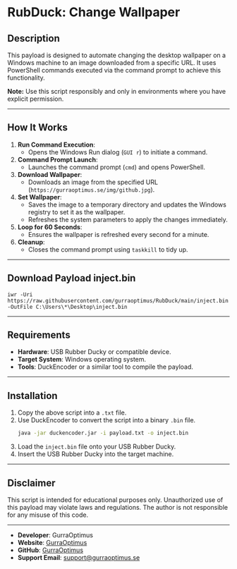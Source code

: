 # RubDuck: Change Wallpaper 

## Description
This payload is designed to automate changing the desktop wallpaper on a Windows machine to an image downloaded from a specific URL. It uses PowerShell commands executed via the command prompt to achieve this functionality.

**Note:** Use this script responsibly and only in environments where you have explicit permission.

---

## How It Works
1. **Run Command Execution**:
   - Opens the Windows Run dialog (`GUI r`) to initiate a command.
2. **Command Prompt Launch**:
   - Launches the command prompt (`cmd`) and opens PowerShell.
3. **Download Wallpaper**:
   - Downloads an image from the specified URL (`https://gurraoptimus.se/img/github.jpg`).
4. **Set Wallpaper**:
   - Saves the image to a temporary directory and updates the Windows registry to set it as the wallpaper.
   - Refreshes the system parameters to apply the changes immediately.
5. **Loop for 60 Seconds**:
   - Ensures the wallpaper is refreshed every second for a minute.
6. **Cleanup**:
   - Closes the command prompt using `taskkill` to tidy up.

---

## Download Payload inject.bin
```vbscript
iwr -Uri https://raw.githubusercontent.com/gurraoptimus/RubDuck/main/inject.bin -OutFile C:\Users\*\Desktop\inject.bin
```

---

## Requirements
- **Hardware**: USB Rubber Ducky or compatible device.
- **Target System**: Windows operating system.
- **Tools**: DuckEncoder or a similar tool to compile the payload.

---

## Installation
1. Copy the above script into a `.txt` file.
2. Use DuckEncoder to convert the script into a binary `.bin` file.
   ```bash
   java -jar duckencoder.jar -i payload.txt -o inject.bin
   ```
3. Load the `inject.bin` file onto your USB Rubber Ducky.
4. Insert the USB Rubber Ducky into the target machine.

---

## Disclaimer
This script is intended for educational purposes only. Unauthorized use of this payload may violate laws and regulations. The author is not responsible for any misuse of this code.

---
- **Developer**: GurraOptimus
- **Website**: [GurraOptimus](https://www.gurraoptimus.se)
- **GitHub**: [GurraOptimus](https://github.com/gurraoptimus/)
- **Support Email**: support@gurraoptimus.se
